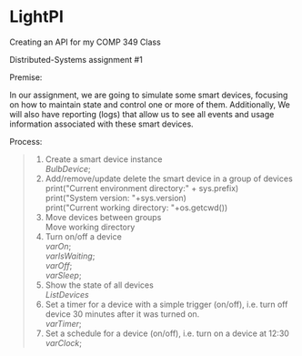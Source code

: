 # LightPI

Creating an API for my COMP 349 Class

Distributed-Systems assignment #1

Premise:

In our assignment, we are going to simulate some smart devices, focusing on how to maintain state and control one or more of them. Additionally, We will also have reporting (logs) that allow us to see all events and usage information associated with these smart devices.

Process:

> 1. Create a smart device instance <br />
    *BulbDevice*; <br />
> 2. Add/remove/update delete the smart device in a group of devices <br />
    print("Current environment directory:" + sys.prefix) <br />
    print("System version: "+sys.version) <br />
    print("Current working directory: "+os.getcwd()) <br />
> 3. Move devices between groups <br />
    Move working directory <br />
> 4. Turn on/off a device <br />
    *varOn*; <br />
    *varIsWaiting*; <br />
    *varOff*; <br />
    *varSleep*; <br />
> 5. Show the state of all devices <br />
    *ListDevices* <br />
> 6. Set a timer for a device with a simple trigger (on/off), i.e. turn off device 30 minutes after it was turned on. <br />
    *varTimer*; <br />
> 7. Set a schedule for a device (on/off), i.e. turn on a device at 12:30 <br />
    *varClock*; <br />
